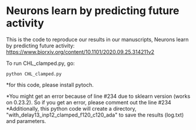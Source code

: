 # Neurons learn by predicting future activity
This is the code to reproduce our results in our manuscripts, Neurons learn by predicting future activity: <br/>
https://www.biorxiv.org/content/10.1101/2020.09.25.314211v2 <br/>

To run CHL_clamped.py, go:

```
python CHL_clamped.py 
```
*for this code, please install pytoch.

*You might get an error because of line #234 due to sklearn version (works on 0.23.2). So if you get an error, please comment out the line #234 <br/>
*Additionally, this python code will create a directory, "with_delay13_inp12_clamped_f120_c120_ada" to save the results (log.txt) and parameters.



